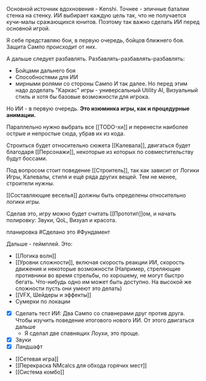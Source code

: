 Основной источник вдохновения - Kenshi.
Точнее - эпичные баталии стенка на стенку. ИИ выбирает каждую цель так, что не получается кучи-малы сражающихся юнитов. Поэтому так важно сделать ИИ перед основной игрой.

Я себе представляю бои, в первую очередь, бойцов ближнего боя. Защита Сампо происходит от них.

А дальше следует разбавлять. Разбавлять-разбавлять-разбавлять:
- Бойцами дальнего боя
- Способностями для ИИ
- мирными ролями со стороны Сампо
И так далее. Но перед этим надо доделать "Каркас" игры - универсальный Utility AI, Визуальный стиль и хотя бы базовые возможности для игрока.

Но ИИ - в первую очередь. **Это изюминка игры, как и процедурные анимации.**

Параллельно нужно выбрать все [[TODO-хи]] и перенести наиболее острые и непростые сюда, убрав их из кода.

Строиться будет относительно сюжета [[Калевала]], двигаться будет благодаря [[Персонажи]], некоторые из которых по совместительству будут боссами.

Под вопросом стоит поведение [[Строитель]], так как зависит от Логики Игры, Калевалы, стиля и ещё ряда других вещей.
Тем не менее, строители нужны.

[[Составляющие веселья]] должны быть определены относительно логики игры.

Сделав это, игру можно будет считать [[Прототип]]ом, и начать полировку: Звуки, QoL, Визуал и красота.

планировка #Сделано
это #Фундамент 

Дальше - геймплей. Это:
- [[Логика волн]]
- [[Уровни сложности]], включая скорость реакции ИИ, скорость движения и некоторые возможности (Например, стреляющие противники во время стрельбы, по хорошему, не могут быстро бегать. Что-нибудь одно им может быть доступно. На высокой же сложности пусть они умеют это делать)
- [[VFX, Шейдеры и эффекты]]
- Сумерки по локации
- [x] Сделать тест ИИ: Два Сампо со спавнерами друг против друга. Чтобы изучить поведение итогового нового ИИ. От этого двигаться дальше
	- Я сделал две спавнящих Лоухи, это проще.
- [x] Звуки
- [x] Ландшафт
- [[Сетевая игра]]
- [[Перекраска NMcalcs для обхода горячих мест]]
-  [[Система комбо]]